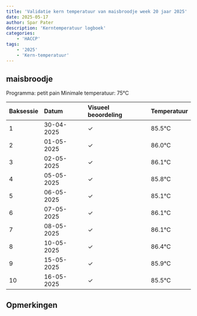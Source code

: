 ```yaml
---
title: 'Validatie kern temperatuur van maisbroodje week 20 jaar 2025'
date: 2025-05-17
author: Spar Pater
description: 'Kerntemperatuur logboek'
categories:
    - 'HACCP'
tags:
    - '2025'
    - 'Kern-temperatuur'
---
```


## maisbroodje

Programma: petit pain
Minimale temperatuur: 75°C

| Baksessie | Datum | Visueel beoordeling | Temperatuur |
|:---|:---|:---|:---|
| 1 | 30-04-2025 | &check; | 85.5°C |
| 2 | 01-05-2025 | &check; | 86.0°C |
| 3 | 02-05-2025 | &check; | 86.1°C |
| 4 | 05-05-2025 | &check; | 85.8°C |
| 5 | 06-05-2025 | &check; | 85.1°C |
| 6 | 07-05-2025 | &check; | 86.1°C |
| 7 | 08-05-2025 | &check; | 86.1°C |
| 8 | 10-05-2025 | &check; | 86.4°C |
| 9 | 15-05-2025 | &check; | 85.9°C |
| 10 | 16-05-2025 | &check; | 85.5°C |

## Opmerkingen


